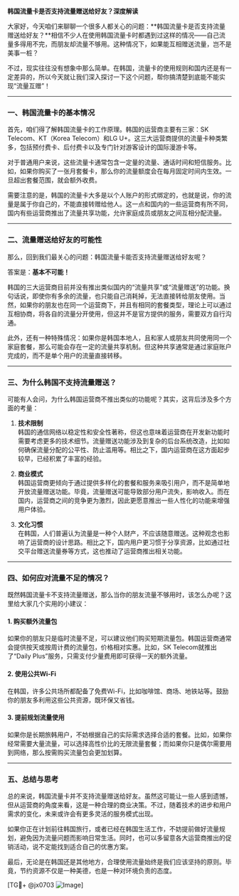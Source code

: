 **韩国流量卡是否支持流量赠送给好友？深度解读**

大家好，今天咱们来聊聊一个很多人都关心的问题：**韩国流量卡是否支持流量赠送给好友？**相信不少人在使用韩国流量卡时都遇到过这样的情况——自己流量多得用不完，而朋友却流量不够用。这种情况下，如果能互相赠送流量，岂不是美事一桩？

不过，现实往往没有想象中那么简单。在韩国，流量卡的使用规则和国内还是有一定差异的，所以今天就让我们深入探讨一下这个问题，帮你搞清楚到底能不能实现“流量互赠”！

---

### **一、韩国流量卡的基本情况**
首先，咱们得了解韩国流量卡的工作原理。韩国的运营商主要有三家：SK Telecom、KT（Korea Telecom）和LG U+。这三大运营商提供的流量卡种类繁多，包括预付费卡、后付费卡以及专门针对游客设计的国际漫游卡等。

对于普通用户来说，这些流量卡通常包含一定量的流量、通话时间和短信服务。比如，如果你购买了一张月套餐卡，那么你的流量额度会在每月固定时间内生效。一旦超出套餐范围，就会额外收费。

需要注意的是，韩国的流量卡大多是以个人账户的形式绑定的，也就是说，你的流量是属于你自己的，不能直接转赠给他人。这一点和国内的一些运营商有所不同，国内有些运营商推出了流量共享功能，允许家庭成员或朋友之间互相分配流量。

---

### **二、流量赠送给好友的可能性**
那么，回到我们最关心的问题：韩国流量卡能否支持流量赠送给好友呢？

答案是：**基本不可能！**

韩国的三大运营商目前并没有推出类似国内的“流量共享”或“流量赠送”的功能。换句话说，即使你有多余的流量，也只能自己消耗掉，无法直接转给朋友使用。当然，如果你的朋友也在同一个运营商下，并且有相同的套餐类型，理论上可以通过互相协商，将各自的流量分开使用，但这并不是官方提供的服务，需要双方自行沟通。

此外，还有一种特殊情况：如果你是韩国本地人，且和家人或朋友共同使用同一个家庭套餐，那么可能会存在一定的流量共享机制。但这种共享通常是通过家庭账户完成的，而不是单个用户的流量直接转移。

---

### **三、为什么韩国不支持流量赠送？**
可能有人会问，为什么韩国运营商不推出类似的功能呢？其实，这背后涉及多个方面的考量：

1. **技术限制**  
   韩国的通信网络以稳定性和安全性著称，但这也意味着运营商在开发新功能时需要考虑更多的技术细节。流量赠送功能涉及到复杂的后台系统改造，比如如何确保流量分配的公平性、防止滥用等。相比之下，国内运营商在这方面起步较早，已经积累了丰富的经验。

2. **商业模式**  
   韩国运营商更倾向于通过提供多样化的套餐和服务来吸引用户，而不是简单地开放流量赠送功能。毕竟，流量赠送可能导致部分用户流失，影响收入。而在国内，运营商之间的竞争更为激烈，因此更愿意推出一些人性化的功能来增强用户体验。

3. **文化习惯**  
   在韩国，人们普遍认为流量是一种个人财产，不应该随意赠送。这种观念也影响了运营商的设计思路。相比之下，国内用户更习惯于分享资源，比如通过社交平台赠送流量券等方式，这也推动了运营商推出相关功能。

---

### **四、如何应对流量不足的情况？**
既然韩国流量卡不支持流量赠送，那么当你的朋友流量不够用时，该怎么办呢？这里给大家几个实用的小建议：

#### 1. **购买额外流量包**  
   如果你的朋友只是临时流量不足，可以建议他们购买短期流量包。韩国运营商通常会提供按天或按周计费的流量包，价格相对实惠。比如，SK Telecom就推出了“Daily Plus”服务，只需支付少量费用即可获得一天的额外流量。

#### 2. **使用公共Wi-Fi**  
   在韩国，许多公共场所都配备了免费Wi-Fi，比如咖啡馆、商场、地铁站等。鼓励你的朋友多利用这些公共资源，既环保又省钱。

#### 3. **提前规划流量使用**  
   如果你是长期旅韩用户，不妨根据自己的实际需求选择合适的套餐。比如，如果你经常需要大量流量，可以选择高性价比的无限流量套餐；而如果你只是偶尔需要用到网络，那么按需购买流量包会更加划算。

---

### **五、总结与思考**
总的来说，韩国流量卡并不支持流量赠送给好友。虽然这可能让一些人感到遗憾，但从运营商的角度来看，这是一种合理的商业决策。不过，随着技术的进步和用户需求的变化，未来或许会有更多灵活的服务模式出现。

如果你正在计划前往韩国旅行，或者已经在韩国生活工作，不妨提前做好流量规划，避免因为流量问题而影响日常生活。同时，也可以多留意各大运营商推出的促销活动，说不定能找到适合自己的优惠方案。

最后，无论是在韩国还是其他地方，合理使用流量始终是我们应该坚持的原则。毕竟，节约资源不仅是一种美德，也是一种对环境负责的态度。

[TG💪+ @jx0703 ![Image](https://github.com/user-attachments/assets/dbca1d08-cadb-493c-b0ec-ad6f7a83f270)]